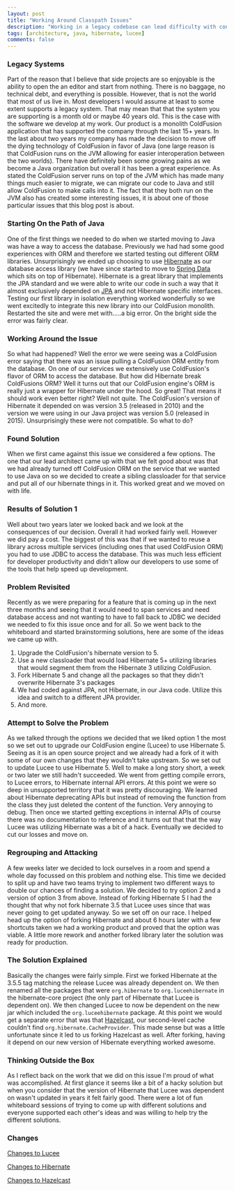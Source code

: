 ```yaml
---
layout: post
title: "Working Around Classpath Issues"
description: "Working in a legacy codebase can lead difficulty with conflicts on the classpath. This article details a solution taken to get around this issue."
tags: [architecture, java, hibernate, lucee]
comments: false
---
```


### Legacy Systems

Part of the reason that I believe that side projects are so enjoyable is the ability to open the an editor and start from nothing. There is no baggage, no technical debt, and everything is possible. However, that is not the world that most of us live in. Most developers I would assume at least to some extent supports a legacy system. That may mean that that the system you are supporting is a month old or maybe 40 years old. This is the case with the software we develop at my work. Our product is a monolith ColdFusion application that has supported the company through the last 15+ years. In the last about two years my company has made the decision to move off the dying technology of ColdFusion in favor of Java (one large reason is that ColdFusion runs on the JVM allowing for easier interoperation between the two worlds). There have definitely been some growing pains as we become a Java organization but overall it has been a great experience. As stated the ColdFusion server runs on top of the JVM which has made many things much easier to migrate, we can migrate our code to Java and still allow ColdFusion to make calls into it. The fact that they both run on the JVM also has created some interesting issues, it is about one of those particular issues that this blog post is about. 

### Starting On the Path of Java

One of the first things we needed to do when we started moving to Java was have a way to access the database. Previously we had had some good experiences with ORM and therefore we started testing out different ORM libraries. Unsurprisingly we ended up choosing to use [Hibernate](http://hibernate.org/) as our database access library (we have since started to move to [Spring Data](https://projects.spring.io/spring-data-jpa/) which sits on top of Hibernate). Hibernate is a great library that implements the JPA standard and we were able to write our code in such a way that it almost exclusively depended on [JPA](http://www.oracle.com/technetwork/java/javaee/tech/persistence-jsp-140049.html) and not Hibernate specific interfaces. Testing our first library in isolation everything worked wonderfully so we went excitedly to integrate this new library into our ColdFusion monolith. Restarted the site and were met with.....a big error. On the bright side the error was fairly clear.

### Working Around the Issue

So what had happened? Well the error we were seeing was a ColdFusion error saying that there was an issue pulling a ColdFusion ORM entity from the database. On one of our services we extensively use ColdFusion's flavor of ORM to access the database. But how did Hibernate break ColdFusions ORM? Well it turns out that our ColdFusion engine's ORM is really just a wrapper for Hibernate under the hood. So great! That means it should work even better right? Well not quite. The ColdFusion's version of Hibernate it depended on was version 3.5 (released in 2010) and the version we were using in our Java project was version 5.0 (released in 2015). Unsurprisingly these were not compatible. So what to do? 

### Found Solution

When we first came against this issue we considered a few options. The one that our lead architect came up with that we felt good about was that we had already turned off ColdFusion ORM on the service that we wanted to use Java on so we decided to create a sibling classloader for that service and put all of our hibernate things in it. This worked great and we moved on with life. 

### Results of Solution 1

Well about two years later we looked back and we look at the consequences of our decision. Overall it had worked fairly well. However we did pay a cost. The biggest of this was that if we wanted to reuse a library across multiple services (including ones that used ColdFusion ORM) you had to use JDBC to access the database. This was much less efficient for developer productivity and didn't allow our developers to use some of the tools that help speed up development.

### Problem Revisited

Recently as we were preparing for a feature that is coming up in the next three months and seeing that it would need to span services and need database access and not wanting to have to fall back to JDBC we decided we needed to fix this issue once and for all. So we went back to the whiteboard and started brainstorming solutions, here are some of the ideas we came up with. 
1. Upgrade the ColdFusion's hibernate version to 5. 
2. Use a new classloader that would load Hibernate 5+ utilizing libraries that would segment them from the Hibernate 3 utilizing ColdFusion.
3. Fork Hibernate 5 and change all the packages so that they didn't overwrite Hibernate 3's packages
4. We had coded against JPA, not Hibernate, in our Java code. Utilize this idea and switch to a different JPA provider.
5. And more. 

### Attempt to Solve the Problem

As we talked through the options we decided that we liked option 1 the most so we set out to upgrade our ColdFusion engine (Lucee) to use Hibernate 5. Seeing as it is an open source project and we already had a fork of it with some of our own changes that they wouldn't take upstream. So we set out to update Lucee to use Hibernate 5. Well to make a long story short, a week or two later we still hadn't succeeded. We went from getting compile errors, to Lucee errors, to Hibernate internal API errors. At this point we were so deep in unsupported territory that it was pretty discouraging. We learned about Hibernate deprecating APIs but instead of removing the function from the class they just deleted the content of the function. Very annoying to debug. Then once we started getting exceptions in internal APIs of course there was no documentation to reference and it turns out that that the way Lucee was utilizing Hibernate was a bit of a hack. Eventually we decided to cut our losses and move on. 

### Regrouping and Attacking

A few weeks later we decided to lock ourselves in a room and spend a whole day focussed on this problem and nothing else. This time we decided to split up and have two teams trying to implement two different ways to double our chances of finding a solution. We decided to try option 2 and a version of option 3 from above. Instead of forking Hibernate 5 I had the thought that why not fork hibernate 3.5 that Lucee uses since that was never going to get updated anyway. So we set off on our race. I helped head up the option of forking Hibernate and about 6 hours later with a few shortcuts taken we had a working product and proved that the option was viable. A little more rework and another forked library later the solution was ready for production. 

### The Solution Explained

Basically the changes were fairly simple. First we forked Hibernate at the 3.5.5 tag matching the release Lucee was already dependent on. We then renamed all the packages that were `org.hibernate` to `org.luceehibernate` in the hibernate-core project (the only part of Hibernate that Lucee is dependent on). We then changed Lucee to now be dependent on the new jar which included the `org.luceehibernate` package. At this point we would get a separate error that was that [Hazelcast](https://hazelcast.com/), our second-level cache couldn't find `org.hibernate.CacheProvider`. This made sense but was a little unfortunate since it led to us forking Hazelcast as well. After forking, having it depend on our new version of Hibernate everything worked awesome. 

### Thinking Outside the Box

As I reflect back on the work that we did on this issue I'm proud of what was accomplished. At first glance it seems like a bit of a hacky solution but when you consider that the version of Hibernate that Lucee was dependent on wasn't updated in years it felt fairly good. There were a lot of fun whiteboard sessions of trying to come up with different solutions and everyone supported each other's ideas and was willing to help try the different solutions. 


### Changes

[Changes to Lucee](https://github.com/MasterControlInc/Lucee4)

[Changes to Hibernate](https://github.com/MasterControlInc/hibernate-orm/tree/mc-master)

[Changes to Hazelcast](https://github.com/MasterControlInc/hazelcast)
